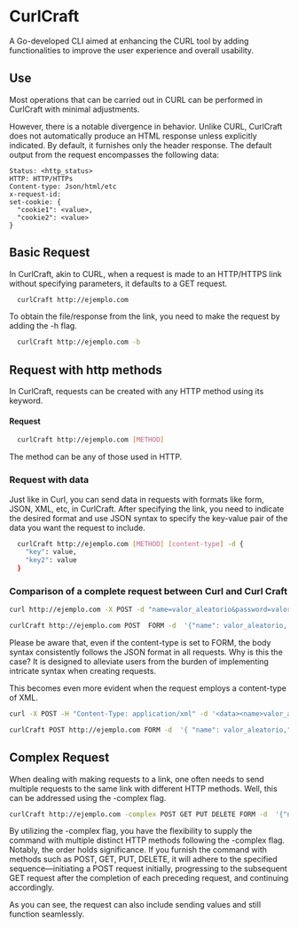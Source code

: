 # CurlCraft
A Go-developed CLI aimed at enhancing the CURL tool by adding functionalities to improve the user experience and overall usability.

## Use
Most operations that can be carried out in CURL can be performed in CurlCraft with minimal adjustments.

However, there is a notable divergence in behavior. Unlike CURL, CurlCraft does not automatically produce an HTML response unless explicitly indicated. By default, it furnishes only the header response. The default output from the request encompasses the following data:

    Status: <http_status>
    HTTP: HTTP/HTTPs
    Content-type: Json/html/etc
    x-request-id: 
    set-cookie: {
      "cookie1": <value>,
      "cookie2": <value>
    }

## Basic Request
In CurlCraft, akin to CURL, when a request is made to an HTTP/HTTPS link without specifying parameters, it defaults to a GET request. 
```Bash
  curlCraft http://ejemplo.com
```
To obtain the file/response from the link, you need to make the request by adding the -h flag.
```Bash
  curlCraft http://ejemplo.com -b 
```
## Request with http methods
In CurlCraft, requests can be created with any HTTP method using its keyword.

#### Request
```Bash
  curlCraft http://ejemplo.com [METHOD]
```
The method can be any of those used in HTTP.

### Request with data
Just like in Curl, you can send data in requests with formats like form, JSON, XML, etc, in CurlCraft. After specifying the link, you need to indicate the desired format and use JSON syntax to specify the key-value pair of the data you want the request to include.
```Bash
  curlCraft http://ejemplo.com [METHOD] [content-type] -d {
    "key": value,
    "key2": value
  }
```

### Comparison of a complete request between Curl and Curl Craft
```Bash
curl http://ejemplo.com -X POST -d "name=valor_aleatorio&password=valor_aleatorio" 
```

```Bash
curlCraft http://ejemplo.com POST  FORM -d  '{"name": valor_aleatorio, "passowrd": valor_aleatorio }'
```
Please be aware that, even if the content-type is set to FORM, the body syntax consistently follows the JSON format in all requests. Why is this the case? It is designed to alleviate users from the burden of implementing intricate syntax when creating requests.

This becomes even more evident when the request employs a content-type of XML.
```Bash
curl -X POST -H "Content-Type: application/xml" -d '<data><name>valor_aleatorio</name><password>valor_aleatorio</password></data>' http://ejemplo.com

```
```Bash
curlCraft POST http://ejemplo.com FORM -d  '{ "name": valor_aleatorio,"password": valor_aleatorio }'
```
## Complex Request
When dealing with making requests to a link, one often needs to send multiple requests to the same link with different HTTP methods. Well, this can be addressed using the -complex flag.


```Bash
curlCraft http://ejemplo.com -complex POST GET PUT DELETE FORM -d  '{"name": valor_aleatorio,"password": valor_aleatorio }'
```

By utilizing the -complex flag, you have the flexibility to supply the command with multiple distinct HTTP methods following the -complex flag. Notably, the order holds significance. If you furnish the command with methods such as POST, GET, PUT, DELETE, it will adhere to the specified sequence—initiating a POST request initially, progressing to the subsequent GET request after the completion of each preceding request, and continuing accordingly.

As you can see, the request can also include sending values and still function seamlessly.
